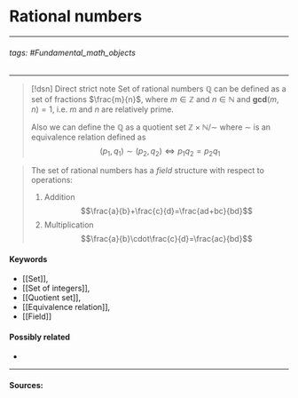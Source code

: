 # Rational numbers
***
###### tags: #Fundamental_math_objects 
***
>[!dsn] Direct strict note
>Set of rational numbers $\mathbb{Q}$ can be defined as a set of fractions $\frac{m}{n}$, where $m\in\mathbb{Z}$ and $n\in\mathbb{N}$ and $\textbf{gcd}(m,n)=1$, i.e. $m$ and $n$ are relatively prime.
>
>Also we can define the $\mathbb{Q}$ as a quotient set $\mathbb{Z}\times\mathbb{N}\big/\sim$ where $\sim$ is an equivalence relation defined as
>$$(p_{1},q_{1})\sim(p_{2},q_{2})\Longleftrightarrow p_{1}q_{2}=p_{2}q_{1}$$  

>The set of rational numbers has a *field* structure with respect to operations:
>1. Addition 
>   $$\frac{a}{b}+\frac{c}{d}=\frac{ad+bc}{bd}$$
>2. Multiplication 
>   $$\frac{a}{b}\cdot\frac{c}{d}=\frac{ac}{bd}$$
#### Keywords
- [[Set]],
- [[Set of integers]],
- [[Quotient set]],
- [[Equivalence relation]],
- [[Field]]
#### Possibly related
- 
***
#### Sources: